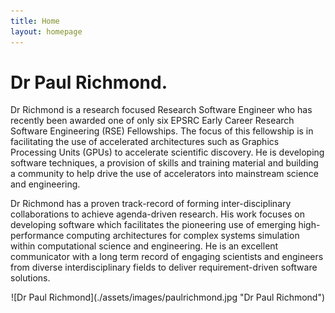 ```yaml
---
title: Home
layout: homepage
---
```


# Dr Paul Richmond.

Dr Richmond is a research focused Research Software Engineer who has recently been awarded one of only six EPSRC Early Career Research Software Engineering (RSE) Fellowships. The focus of this fellowship is in facilitating the use of accelerated architectures such as Graphics Processing Units (GPUs) to accelerate scientific discovery. He is developing software techniques, a provision of skills and training material and building a community to help drive the use of accelerators into mainstream science and engineering.

Dr Richmond has a proven track-record of forming inter-disciplinary collaborations to achieve agenda-driven research. His work focuses on developing software which facilitates the pioneering use of emerging high-performance computing architectures for complex systems simulation within computational science and engineering. He is an excellent communicator with a long term record of engaging scientists and engineers from diverse interdisciplinary fields to deliver requirement-driven software solutions.

<div style="text-align:center" markdown="1">
![Dr Paul Richmond](./assets/images/paulrichmond.jpg "Dr Paul Richmond")
</div>
